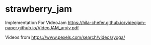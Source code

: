 # strawberry_jam

Implementation For VideoJam
https://hila-chefer.github.io/videojam-paper.github.io/VideoJAM_arxiv.pdf

Videos from
https://www.pexels.com/search/videos/yoga/